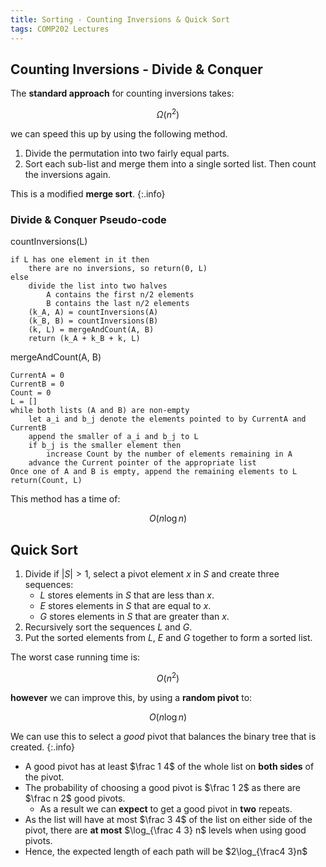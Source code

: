 ```yaml
---
title: Sorting - Counting Inversions & Quick Sort
tags: COMP202 Lectures
---
```


## Counting Inversions - Divide & Conquer
The **standard approach** for counting inversions takes:

$$
\Omega(n^2)
$$

we can speed this up by using the following method.

1. Divide the permutation into two fairly equal parts.
1. Sort each sub-list and merge them into a single sorted list. Then count the inversions again.

This is a modified **merge sort**.
{:.info}

### Divide & Conquer Pseudo-code

countInversions(L)

```
if L has one element in it then
	there are no inversions, so return(0, L)
else
	divide the list into two halves
		A contains the first n/2 elements
		B contains the last n/2 elements
	(k_A, A) = countInversions(A)
	(k_B, B) = countInversions(B)
	(k, L) = mergeAndCount(A, B)
	return (k_A + k_B + k, L)
```

mergeAndCount(A, B)

```
CurrentA = 0
CurrentB = 0
Count = 0
L = []
while both lists (A and B) are non-empty	
	let a_i and b_j denote the elements pointed to by CurrentA and CurrentB
	append the smaller of a_i and b_j to L
	if b_j is the smaller element then
		increase Count by the number of elements remaining in A
	advance the Current pointer of the appropriate list
Once one of A and B is empty, append the remaining elements to L
return(Count, L)
```

This method has a time of:

$$
O(n\log n)
$$

## Quick Sort

1. Divide if $\vert S\vert>1$, select a pivot element $x$ in $S$ and create three sequences:
	* $L$ stores elements in $S$ that are less than $x$.
	* $E$ stores elements in $S$ that are equal to $x$.
	* $G$ stores elements in $S$ that are greater than $x$.
1. Recursively sort the sequences $L$ and $G$.
1. Put the sorted elements from $L$, $E$ and $G$ together to form a sorted list.

The worst case running time is:

$$
O(n^2)
$$

**however** we can improve this, by using a **random pivot** to:

$$
O(n\log n)
$$

We can use this to select a *good* pivot that balances the binary tree that is created.
{:.info}

* A good pivot has at least $\frac 1 4$ of the whole list on **both sides** of the pivot.
* The probability of choosing a good pivot is $\frac 1 2$ as there are $\frac n 2$ good pivots.
	* As a result we can **expect** to get a good pivot in **two** repeats.
* As the list will have at most $\frac 3 4$ of the list on either side of the pivot, there are **at most** $\log_{\frac 4 3} n$ levels when using good pivots.
* Hence, the expected length of each path will be $2\log_{\frac4 3}n$